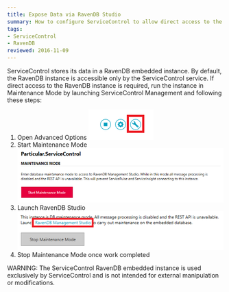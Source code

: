 ```yaml
---
title: Expose Data via RavenDB Studio
summary: How to configure ServiceControl to allow direct access to the embedded RavenDB instance.
tags:
- ServiceControl
- RavenDB
reviewed: 2016-11-09
---
```


ServiceControl stores its data in a RavenDB embedded instance. By default, the RavenDB instance is accessible only by the ServiceControl service. If direct access to the RavenDB instance is required, run the instance in Maintenance Mode by launching ServiceControl Management and following these steps:

1. Open Advanced Options
![](managementutil-advancedoptions.png)
1. Start Maintenance Mode
![](managementutil-maintenancemode.png 'width=500')
1. Launch RavenDB Studio
![](managementutil-launchstudio.png 'width=500')
1. Stop Maintenance Mode once work completed


WARNING: The ServiceControl RavenDB embedded instance is used exclusively by ServiceControl and is not intended for external manipulation or modifications.
